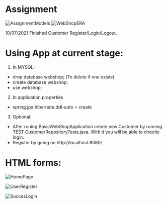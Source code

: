 # Assignment
![AssignmentModels](https://customer-images.githubusercontent.com/64073869/124298949-28548000-db5d-11eb-8387-b2c30ec2bf36.png)
![WebShopERA](https://user-images.githubusercontent.com/64073869/125160334-9f50d080-e17c-11eb-9efd-18e3f9ae499b.png)

10/07/2021
Finished Customer Register/Login/Logout. 
# Using App at current stage: 
1. In MYSQL: 
-  drop database webshop; (To delete if one exists)
-  create database webshop;
-  use webshop;
2. In application.properties
- spring.jpa.hibernate.ddl-auto = create
3. Optional: 
- After runing BasicWebShopApplication create new Customer by running TEST CustomerRepositoryTests.java. With it you will be able to directly login.
- Register by going on http://localhost:8080/


# HTML forms: 

![HomePage](https://user-images.githubusercontent.com/64073869/125160223-13d73f80-e17c-11eb-98f6-9a8cb904d4ad.png)

![UserRegister](https://user-images.githubusercontent.com/64073869/125160229-19348a00-e17c-11eb-9bc6-4401b69f162e.png)

![SuccesLogin](https://user-images.githubusercontent.com/64073869/125160231-1c2f7a80-e17c-11eb-8a45-6af268e05c0a.png)

